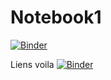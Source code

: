 # Notebook1

[![Binder](https://mybinder.org/badge_logo.svg)](https://mybinder.org/v2/gh/Orianekasp/Notebook1/HEAD)


Liens voila
[![Binder](https://mybinder.org/badge_logo.svg)](https://mybinder.org/v2/gh/Orianekasp/Notebook1/HEAD?urlpath=%2Fvoila%2Frender%2Fnotebook1.ipynb)
